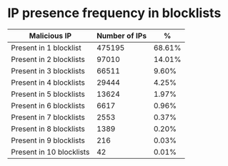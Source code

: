 # IP presence frequency in blocklists
| Malicious IP | Number of IPs | % |
|----|----|----|
| Present in 1 blocklist | 475195 | 68.61% |
| Present in 2 blocklists | 97010 | 14.01% |
| Present in 3 blocklists | 66511 | 9.60% |
| Present in 4 blocklists | 29444 | 4.25% |
| Present in 5 blocklists | 13624 | 1.97% |
| Present in 6 blocklists | 6617 | 0.96% |
| Present in 7 blocklists | 2553 | 0.37% |
| Present in 8 blocklists | 1389 | 0.20% |
| Present in 9 blocklists | 216 | 0.03% |
| Present in 10 blocklists | 42 | 0.01% |
